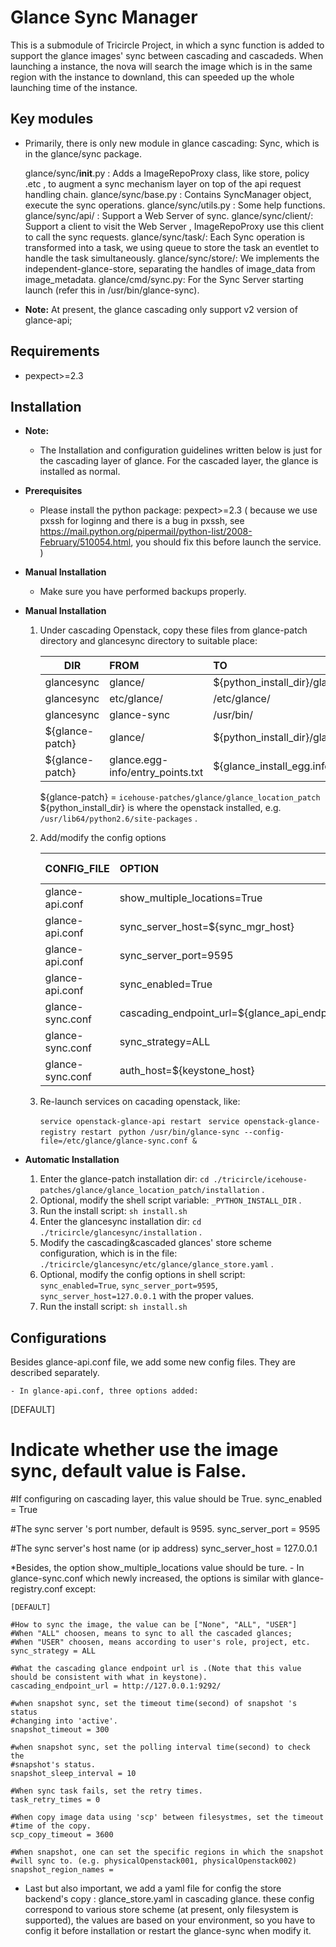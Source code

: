 Glance Sync Manager
===============================

This is a submodule of Tricircle Project, in which a sync function is added to support the glance images' sync between cascading and cascadeds.
When launching a instance, the nova will search the image which is in the same region with the instance to downland, this can speeded up the whole launching time of the instance.

Key modules
-----------

* Primarily, there is only new module in glance cascading: Sync, which is in the glance/sync package.

    glance/sync/__init__.py :  Adds a ImageRepoProxy class, like store, policy .etc ,  to augment a sync mechanism  layer on top of the api request handling chain.
    glance/sync/base.py : Contains SyncManager object, execute the sync operations.
    glance/sync/utils.py :  Some help functions.
    glance/sync/api/  :     Support a Web Server of sync.
    glance/sync/client/:   Support a client to visit the Web Server , ImageRepoProxy use this client to call the sync requests.
    glance/sync/task/:      Each Sync operation is transformed into a task, we using  queue to store the task an eventlet to handle the task simultaneously.
    glance/sync/store/:    We implements the independent-glance-store, separating the handles of image_data from image_metadata.
    glance/cmd/sync.py:  For the Sync Server starting launch (refer this in /usr/bin/glance-sync).



* **Note:**
    At present, the glance cascading only support v2 version of glance-api;

Requirements
------------

* pexpect>=2.3

Installation
------------
* **Note:**
    - The Installation and configuration guidelines written below is just for the cascading layer of glance. For the cascaded layer,  the glance is installed as normal.

* **Prerequisites**
    - Please install the python package: pexpect>=2.3 ( because we use pxssh for loginng and there is a bug in pxssh, see           https://mail.python.org/pipermail/python-list/2008-February/510054.html, you should fix this before launch the service. )

* **Manual Installation**

    - Make sure you have performed backups properly.
* **Manual Installation**

    1.  Under cascading Openstack, copy these files from glance-patch directory and glancesync directory to suitable place:

        | DIR           | FROM             | TO                                         |
        | ------------- |:-----------------|:-------------------------------------------|
        | glancesync    | glance/          | ${python_install_dir}/glance               |
        | glancesync    | etc/glance/      | /etc/glance/                               |
        | glancesync    | glance-sync      |  /usr/bin/                                 |
        |${glance-patch}| glance/          | ${python_install_dir}/glance               |
        |${glance-patch}|glance.egg-info/entry_points.txt | ${glance_install_egg.info}/ |
        
        ${glance-patch} = `icehouse-patches/glance/glance_location_patch`   ${python_install_dir} is where the openstack installed, e.g. `/usr/lib64/python2.6/site-packages` .
    2.  Add/modify the config options

        | CONFIG_FILE     | OPTION                                             | ADD or MODIFY  |
        | ----------------|:---------------------------------------------------|:--------------:|
        |glance-api.conf  | show_multiple_locations=True                       | M              |
        |glance-api.conf  | sync_server_host=${sync_mgr_host}                  | A              |
        |glance-api.conf  | sync_server_port=9595                              | A              |
        |glance-api.conf  | sync_enabled=True                                  | A              |
        |glance-sync.conf  | cascading_endpoint_url=${glance_api_endpoint_url} | M              |
        |glance-sync.conf  |  sync_strategy=ALL                                | M              |
        |glance-sync.conf  | auth_host=${keystone_host}                        | M              |
    3.  Re-launch services on cacading openstack, like:

        `service openstack-glance-api restart `
        `service openstack-glance-registry restart `
        `python /usr/bin/glance-sync --config-file=/etc/glance/glance-sync.conf & `

* **Automatic Installation**

    1.  Enter the glance-patch installation dir: `cd ./tricircle/icehouse-patches/glance/glance_location_patch/installation` .
    2.  Optional, modify the shell script variable: `_PYTHON_INSTALL_DIR` .
    3.  Run the install script: `sh install.sh`
    4.  Enter the glancesync installation dir: `cd ./tricircle/glancesync/installation` .
    5.  Modify the cascading&cascaded glances' store scheme configuration, which is in the file: `./tricircle/glancesync/etc/glance/glance_store.yaml` .
    6.  Optional, modify the config options in shell script: `sync_enabled=True`, `sync_server_port=9595`, `sync_server_host=127.0.0.1` with the proper values.
    7.  Run the install script: `sh install.sh`

Configurations
--------------

Besides glance-api.conf file, we add some new config files. They are described separately.

    - In glance-api.conf, three options added:

   [DEFAULT]

   # Indicate whether use the image sync, default value is False.
   #If configuring on cascading layer, this value should be True.
   sync_enabled = True

   #The sync server 's port number, default is 9595.
   sync_server_port = 9595

   #The sync server's host name (or ip address)
   sync_server_host = 127.0.0.1

   *Besides, the option show_multiple_locations value should be ture.
    - In glance-sync.conf which newly increased, the options is similar with glance-registry.conf except:

    [DEFAULT]

    #How to sync the image, the value can be ["None", "ALL", "USER"]
    #When "ALL" choosen, means to sync to all the cascaded glances;
    #When "USER" choosen, means according to user's role, project, etc.
    sync_strategy = ALL

    #What the cascading glance endpoint url is .(Note that this value should be consistent with what in keystone).
    cascading_endpoint_url = http://127.0.0.1:9292/

    #when snapshot sync, set the timeout time(second) of snapshot 's status
    #changing into 'active'.
    snapshot_timeout = 300

    #when snapshot sync, set the polling interval time(second) to check the
    #snapshot's status.
    snapshot_sleep_interval = 10

    #When sync task fails, set the retry times.
    task_retry_times = 0

    #When copy image data using 'scp' between filesystmes, set the timeout
    #time of the copy.
    scp_copy_timeout = 3600

    #When snapshot, one can set the specific regions in which the snapshot
    #will sync to. (e.g. physicalOpenstack001, physicalOpenstack002)
    snapshot_region_names =

   - Last but also important, we add a yaml file for config the store backend's copy : glance_store.yaml in cascading glance.
     these config  correspond to various store scheme (at present, only filesystem is supported), the values
     are based on your environment,  so you have to config it before installation or restart the glance-sync
     when modify it.




